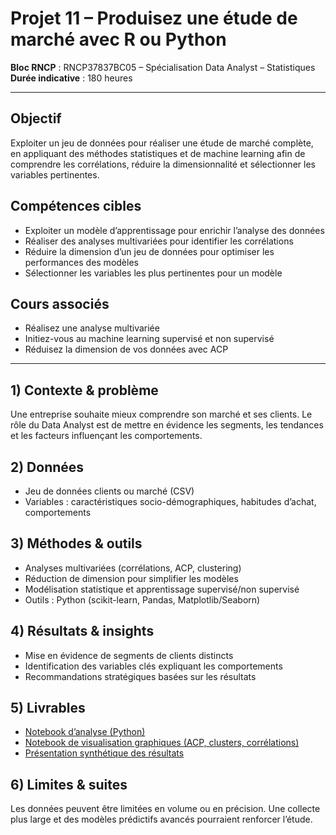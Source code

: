 # Projet 11 – Produisez une étude de marché avec R ou Python

**Bloc RNCP** : RNCP37837BC05 – Spécialisation Data Analyst – Statistiques  
**Durée indicative** : 180 heures  

---

## Objectif
Exploiter un jeu de données pour réaliser une étude de marché complète, en appliquant des méthodes statistiques et de machine learning afin de comprendre les corrélations, réduire la dimensionnalité et sélectionner les variables pertinentes.

## Compétences cibles
- Exploiter un modèle d’apprentissage pour enrichir l’analyse des données  
- Réaliser des analyses multivariées pour identifier les corrélations  
- Réduire la dimension d’un jeu de données pour optimiser les performances des modèles  
- Sélectionner les variables les plus pertinentes pour un modèle  

## Cours associés
- Réalisez une analyse multivariée  
- Initiez-vous au machine learning supervisé et non supervisé  
- Réduisez la dimension de vos données avec ACP  

---

## 1) Contexte & problème
Une entreprise souhaite mieux comprendre son marché et ses clients. Le rôle du Data Analyst est de mettre en évidence les segments, les tendances et les facteurs influençant les comportements.

## 2) Données
- Jeu de données clients ou marché (CSV)  
- Variables : caractéristiques socio-démographiques, habitudes d’achat, comportements  

## 3) Méthodes & outils
- Analyses multivariées (corrélations, ACP, clustering)  
- Réduction de dimension pour simplifier les modèles  
- Modélisation statistique et apprentissage supervisé/non supervisé  
- Outils : Python (scikit-learn, Pandas, Matplotlib/Seaborn)  

## 4) Résultats & insights
- Mise en évidence de segments de clients distincts  
- Identification des variables clés expliquant les comportements  
- Recommandations stratégiques basées sur les résultats  

## 5) Livrables
- [Notebook d’analyse (Python)](Gwynn_Gabriel_1_preparation_nettoyage_analyse_exploratoire_062025.ipynb)  
- [Notebook de visualisation graphiques (ACP, clusters, corrélations)](Gwynn_Gabriel_2_clustering_visualisations_06225.ipynb)  
- [Présentation synthétique des résultats](Gwynn_Gabriel_3_presentation_062025.pdf)  

## 6) Limites & suites
Les données peuvent être limitées en volume ou en précision. Une collecte plus large et des modèles prédictifs avancés pourraient renforcer l’étude.
